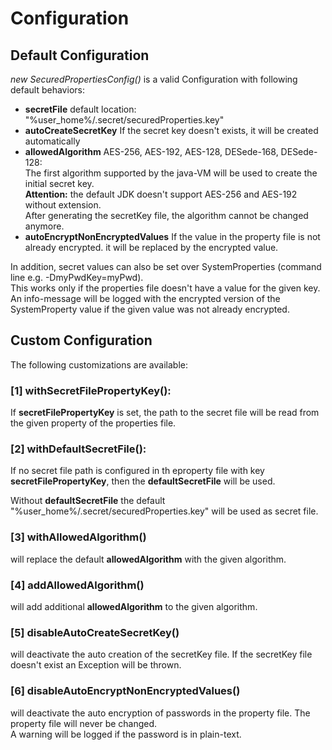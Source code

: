 # Configuration

<!-- MACRO{toc} -->

## Default Configuration


*new SecuredPropertiesConfig()* is a valid Configuration with following default behaviors:

  * **secretFile** default location: "%user_home%/.secret/securedProperties.key"
  * **autoCreateSecretKey** If the secret key doesn't exists, it will be created automatically
  * **allowedAlgorithm** AES-256,  AES-192,  AES-128, DESede-168, DESede-128:<br/>
      The first algorithm supported by the java-VM will be used to create the initial secret key.<br/>
      **Attention:** the default JDK doesn't support AES-256 and AES-192 without extension.<br/>
      After generating the secretKey file, the algorithm cannot be changed anymore. 
  * **autoEncryptNonEncryptedValues** If the value in the property file is not already encrypted. it will be replaced by the encrypted value.

In addition, secret values can also be set over SystemProperties (command line e.g. -DmyPwdKey=myPwd).<br/>
This works only if the properties file doesn't have a value for the given key.<br/>
An info-message will be logged with the encrypted version of the SystemProperty value if the given value was not already encrypted.

## Custom Configuration

The following customizations are available:

<!-- MACRO{snippet|id=configExample|file=src/test/java/net/brabenetz/lib/securedproperties/snippets/ConfigurationSnippet.java} -->

### [1] withSecretFilePropertyKey():

If **secretFilePropertyKey** is set, the path to the secret file will be read from the given property of the properties file.

### [2] withDefaultSecretFile():

If no secret file path is configured in th eproperty file with key **secretFilePropertyKey**, then the **defaultSecretFile** will be used.

Without **defaultSecretFile** the default  "%user_home%/.secret/securedProperties.key" will be used as secret file.
        
### [3] withAllowedAlgorithm()

will replace the default **allowedAlgorithm** with the given algorithm.
 
### [4] addAllowedAlgorithm()

will add additional **allowedAlgorithm** to the given algorithm.
 
### [5] disableAutoCreateSecretKey()

will deactivate the auto creation of the secretKey file. If the secretKey file doesn't exist an Exception will be thrown.
 
### [6] disableAutoEncryptNonEncryptedValues()

will deactivate the auto encryption of passwords in the property file. The property file will never be changed.<br/>
A warning will be logged if the password is in plain-text.
